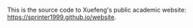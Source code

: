 This is the source code to Xuefeng's public academic website:  https://sprinter1999.github.io/website.